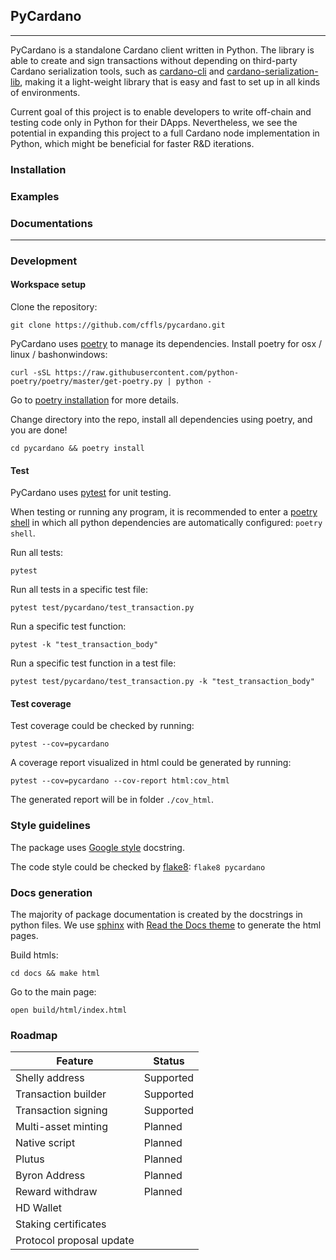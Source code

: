 ## PyCardano

-----------------

PyCardano is a standalone Cardano client written in Python. The library is able to create and sign transactions without 
depending on third-party Cardano serialization tools, such as
[cardano-cli](https://github.com/input-output-hk/cardano-node#cardano-cli) and 
[cardano-serialization-lib](https://github.com/Emurgo/cardano-serialization-lib), making it a light-weight library that 
is easy and fast to set up in all kinds of environments.

Current goal of this project is to enable developers to write off-chain and testing code only in Python for their DApps.
Nevertheless, we see the potential in expanding this project to a full Cardano node implementation in Python, which 
might be beneficial for faster R&D iterations.

### Installation


### Examples


### Documentations



-----------------

### Development

#### Workspace setup

Clone the repository:

`git clone https://github.com/cffls/pycardano.git`

PyCardano uses [poetry](https://python-poetry.org/) to manage its dependencies. 
Install poetry for osx / linux / bashonwindows:

`curl -sSL https://raw.githubusercontent.com/python-poetry/poetry/master/get-poetry.py | python -`

Go to [poetry installation](https://python-poetry.org/docs/#installation) for more details. 


Change directory into the repo, install all dependencies using poetry, and you are done!

`cd pycardano && poetry install`

#### Test

PyCardano uses [pytest](https://docs.pytest.org/en/6.2.x/) for unit testing.

When testing or running any program, it is recommended to enter 
a [poetry shell](https://python-poetry.org/docs/cli/#shell) in which all python dependencies are automatically 
configured: `poetry shell`.

Run all tests:

`pytest`

Run all tests in a specific test file:

`pytest test/pycardano/test_transaction.py`

Run a specific test function: 

`pytest -k "test_transaction_body"`


Run a specific test function in a test file: 

`pytest test/pycardano/test_transaction.py -k "test_transaction_body"`

#### Test coverage

Test coverage could be checked by running: 

`pytest --cov=pycardano`

A coverage report visualized in html could be generated by running:

`pytest --cov=pycardano --cov-report html:cov_html`  

The generated report will be in folder `./cov_html`.

### Style guidelines

The package uses 
[Google style](https://sphinxcontrib-napoleon.readthedocs.io/en/latest/example_google.html) docstring.

The code style could be checked by [flake8](https://flake8.pycqa.org/en/latest/): `flake8 pycardano`

### Docs generation

The majority of package documentation is created by the docstrings in python files. 
We use [sphinx](https://www.sphinx-doc.org/en/master/) with 
[Read the Docs theme](https://sphinx-rtd-theme.readthedocs.io/en/stable/) to generate the 
html pages.

Build htmls: 

`cd docs && make html`

Go to the main page: 

`open build/html/index.html` 


### Roadmap

| Feature                  | Status    |
|--------------------------|-----------|
| Shelly address           | Supported |
| Transaction builder      | Supported |
| Transaction signing      | Supported |
| Multi-asset minting      | Planned   |
| Native script            | Planned   |
| Plutus                   | Planned   |
| Byron Address            | Planned   |
| Reward withdraw          | Planned   |
| HD Wallet                |           |
| Staking certificates     |           |
| Protocol proposal update |           |
